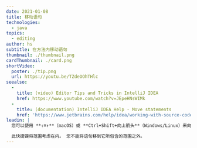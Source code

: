 ```yaml
---
date: 2021-01-08
title: 移动语句
technologies:
  - java
topics:
  - editing
author: hs
subtitle: 在方法内移动语句
thumbnail: ./thumbnail.png
cardThumbnail: ./card.png
shortVideo:
  poster: ./tip.png
  url: https://youtu.be/TZdeOOhTHlc
seealso:
  - 
    title: (video) Editor Tips and Tricks in IntelliJ IDEA
    href: https://www.youtube.com/watch?v=JEpeHNsWIMk
  - 
    title: (documentation) IntelliJ IDEA Help - Move statements
    href: 'https://www.jetbrains.com/help/idea/working-with-source-code.html#editor_statement_select'
leadin: |
  您可以使用 **⇧⌘↑**（macOS）或 **Ctrl+Shift+向上箭头**（Windows/Linux）来向上移动一行代码。 向下移动一行代码时可使用 **⇧⌘↓**（macOS），或 **Ctrl+Shift+向下箭头**（Windows/Linux）。

  此快捷键将范围考虑在内。 您不能将语句移到它所包含的范围之外。
---
```


